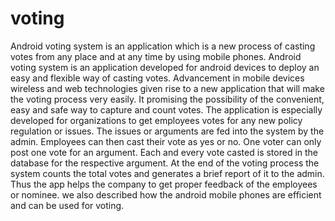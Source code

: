 # voting
Android voting system is an application which is a new process of casting votes from any place and at any time by using mobile phones. Android voting system is an application developed for android devices to deploy an easy and flexible way of casting votes. Advancement in mobile devices wireless and web technologies given rise to a new application that will make the voting process very easily. It promising the possibility of the convenient, easy and safe way to capture and count votes. The application is especially developed for organizations to get employees votes for any new policy regulation or issues. The issues or arguments are fed into the system by the admin. Employees can then cast their vote as yes or no. One voter can only post one vote for an argument. Each and every vote casted is stored in the database for the respective argument. At the end of the voting process the system counts the total votes and generates a brief report of it to the admin. Thus the app helps the company to get proper feedback of the employees or nominee. we also described how the android mobile phones are efficient and can be used for voting.
